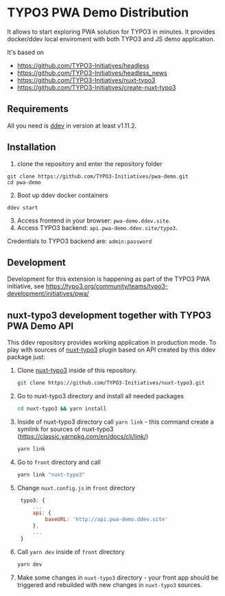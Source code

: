 # TYPO3 PWA Demo Distribution
It allows to start exploring PWA solution for TYPO3 in minutes.
It provides docker/ddev local enviroment with both TYPO3 and JS demo application.

It's based on

- https://github.com/TYPO3-Initiatives/headless
- https://github.com/TYPO3-Initiatives/headless_news
- https://github.com/TYPO3-Initiatives/nuxt-typo3
- https://github.com/TYPO3-Initiatives/create-nuxt-typo3


## Requirements
All you need is [ddev](https://ddev.readthedocs.io/en/stable/) in version at least v1.11.2.

## Installation

1) clone the repository and enter the repository folder

```
git clone https://github.com/TYPO3-Initiatives/pwa-demo.git
cd pwa-demo
```

2) Boot up ddev docker containers

```
ddev start
```
3) Access frontend in your browser: ```pwa-demo.ddev.site```.
4) Access TYPO3 backend: ```api.pwa-demo.ddev.site/typo3```.

Credentials to TYPO3 backend are: ```admin:password```

## Development
Development for this extension is happening as part of the TYPO3 PWA initiative, see https://typo3.org/community/teams/typo3-development/initiatives/pwa/


## nuxt-typo3 development together with TYPO3 PWA Demo API

This ddev repository provides working application in production mode.
To play with sources of [nuxt-typo3](https://github.com/TYPO3-Initiatives/nuxt-typo3) plugin based on API created by this ddev package just:

1. Clone [nuxt-typo3](https://github.com/TYPO3-Initiatives/nuxt-typo3) inside of this repository.
   ```bash
   git clone https://github.com/TYPO3-Initiatives/nuxt-typo3.git
   ```
2. Go to nuxt-typo3 directory and install all needed packages
    ```bash
    cd nuxt-typo3 && yarn install
    ```
3. Inside of nuxt-typo3 directory call `yarn link` - this command create a symlink for sources of nuxt-typo3 (https://classic.yarnpkg.com/en/docs/cli/link/)
    ```bash
    yarn link
    ```
4. Go to `front` directory and call
    ```bash
    yarn link "nuxt-typo3"
    ```
5. Change `nuxt.config.js` in `front` directory
   ```js
    typo3: {
        ...
        api: {
            baseURL: 'http://api.pwa-demo.ddev.site'
        },
        ...
    }
    ```
6. Call `yarn dev` inside of `front` directory
    ```bash
    yarn dev
    ```
7. Make some changes in `nuxt-typo3` directory - your front app should be triggered and rebuilded with new changes in `nuxt-typo3` sources.
